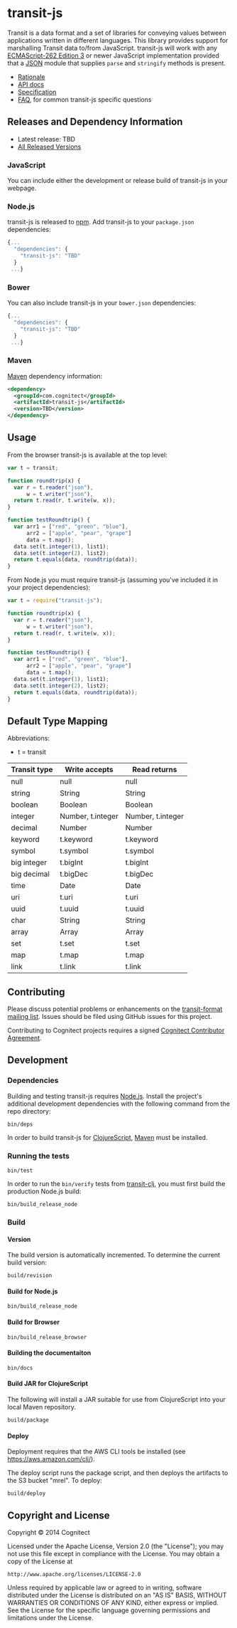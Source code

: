 # transit-js

Transit is a data format and a set of libraries for conveying values
between applications written in different languages. This library
provides support for marshalling Transit data to/from
JavaScript. transit-js will work with any
[ECMAScript-262 Edition 3](http://www.ecma-international.org/publications/files/ECMA-ST-ARCH/ECMA-262,%203rd%20edition,%20December%201999.pdf)
or newer JavaScript implementation provided that a
[JSON](http://www.json.org) module that supplies `parse` and
`stringify` methods is present.

* [Rationale](http://i-should-be-a-link)
* [API docs](http://cognitect.github.io/transit-java/)
* [Specification](http://github.com/cognitect/transit-format)
* [FAQ](http://github.com/cognitect/transit-js/wiki/FAQ), for common transit-js specific questions

## Releases and Dependency Information

* Latest release: TBD
* [All Released Versions](http://search.maven.org/#search%7Cgav%7C1%7Cg%3A%22com.cognitect%22%20AND%20a%3A%22transit-cljs%22)

### JavaScript

You can include either the development or release build of transit-js in
your webpage.

### Node.js

transit-js is released to [npm](https://www.npmjs.org). Add transit-js to your `package.json` dependencies:

```javascript
{...
  "dependencies": {
    "transit-js": "TBD"
  }
 ...}
```

### Bower

You can also include transit-js in your `bower.json` dependencies:

```javascript
{...
  "dependencies": {
    "transit-js": "TBD"
  }
 ...}
```

### Maven

[Maven](http://maven.apache.org/) dependency information:

```xml
<dependency>
  <groupId>com.cognitect</groupId>
  <artifactId>transit-js</artifactId>
  <version>TBD</version>
</dependency>
```

## Usage

From the browser transit-js is available at the top level:

```javascript
var t = transit;

function roundtrip(x) {
  var r = t.reader("json"),
      w = t.writer("json"),
  return t.read(r, t.write(w, x));
}

function testRoundtrip() {
  var arr1 = ["red", "green", "blue"],
      arr2 = ["apple", "pear", "grape"]
      data = t.map();
  data.set(t.integer(1), list1);
  data.set(t.integer(2), list2);
  return t.equals(data, roundtrip(data));
}
```

From Node.js you must require transit-js (assuming you've
included it in your project dependencies):

```javascript
var t = require("transit-js");

function roundtrip(x) {
  var r = t.reader("json"),
      w = t.writer("json"),
  return t.read(r, t.write(w, x));
}

function testRoundtrip() {
  var arr1 = ["red", "green", "blue"],
      arr2 = ["apple", "pear", "grape"]
      data = t.map();
  data.set(t.integer(1), list1);
  data.set(t.integer(2), list2);
  return t.equals(data, roundtrip(data));
}
```

## Default Type Mapping

Abbreviations:
* t = transit

|Transit type|Write accepts|Read returns|
|------------|-------------|------------|
|null|null|null|
|string|String|String|
|boolean|Boolean|Boolean|
|integer|Number, t.integer|Number, t.integer|
|decimal|Number|Number|
|keyword|t.keyword|t.keyword|
|symbol|t.symbol|t.symbol|
|big integer|t.bigInt|t.bigInt|
|big decimal|t.bigDec|t.bigDec|
|time|Date|Date|
|uri|t.uri|t.uri|
|uuid|t.uuid|t.uuid|
|char|String|String|
|array|Array|Array|
|set|t.set|t.set|
|map|t.map|t.map|
|link|t.link|t.link|

## Contributing 

Please discuss potential problems or enhancements on the [transit-format mailing list](https://groups.google.com/forum/#!forum/transit-format). Issues should be filed using GitHub issues for this project.

Contributing to Cognitect projects requires a signed [Cognitect Contributor Agreement](http://cognitect.com/contributing).

## Development

### Dependencies

Building and testing transit-js requires
[Node.js](http://nodejs.org). Install the project's additional
development dependencies with the following command from the repo
directory:

```
bin/deps
```

In order to build transit-js for
[ClojureScript](http://github.com/clojure/clojurescript),
[Maven](http://maven.apache.org) must be installed.

### Running the tests

```
bin/test
```

In order to run the `bin/verify` tests from
[transit-clj](http://github.com/cognitect/transit-clj), you must first
build the production Node.js build:

```
bin/build_release_node
```

### Build

#### Version

The build version is automatically incremented.  To determine the
current build version:

```
build/revision
```

#### Build for Node.js

```
bin/build_release_node
```

#### Build for Browser

```
bin/build_release_browser
```

#### Building the documentaiton

```
bin/docs
```

#### Build JAR for ClojureScript

The following will install a JAR suitable for use from ClojureScript
into your local Maven repository.

```
build/package
```

#### Deploy

Deployment requires that the AWS CLI tools be installed (see
https://aws.amazon.com/cli/).

The deploy script runs the package script, and then deploys the
artifacts to the S3 bucket "mrel".  To deploy:

    build/deploy

## Copyright and License

Copyright © 2014 Cognitect

Licensed under the Apache License, Version 2.0 (the "License");
you may not use this file except in compliance with the License.
You may obtain a copy of the License at

    http://www.apache.org/licenses/LICENSE-2.0

Unless required by applicable law or agreed to in writing, software
distributed under the License is distributed on an "AS IS" BASIS,
WITHOUT WARRANTIES OR CONDITIONS OF ANY KIND, either express or implied.
See the License for the specific language governing permissions and
limitations under the License.
